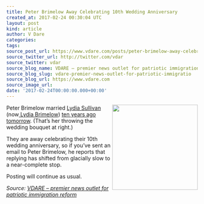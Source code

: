 ```yaml
---
title: Peter Brimelow Away Celebrating 10th Wedding Anniversary
created_at: 2017-02-24 00:30:04 UTC
layout: post
kind: article
author: V Dare
categories: 
tags: 
source_post_url: https://www.vdare.com/posts/peter-brimelow-away-celebrating-10th-wedding-anniversary
source_twitter_url: http://twitter.com/vdar
source_twitter: vdar
source_blog_name: VDARE – premier news outlet for patriotic immigration reform
source_blog_slug: vdare-premier-news-outlet-for-patriotic-immigratio
source_blog_url: https://www.vdare.com
source_image_url: 
date: '2017-02-24T00:00:00.000+00:00'
---
```

<div class="pf-content"><p><img class="aligncenter size-full wp-image-107868" title="" src="https://s3-us-west-2.amazonaws.com/vdare-live/wp-content/uploads/2017/02/23191922/Bouquet__2_1.jpg" alt="" width="225" align="right" srcset="https://s3-us-west-2.amazonaws.com/vdare-live/wp-content/uploads/2017/02/23191922/Bouquet__2_1.jpg 336w, https://s3-us-west-2.amazonaws.com/vdare-live/wp-content/uploads/2017/02/23191922/Bouquet__2_1-138x150.jpg 138w, https://s3-us-west-2.amazonaws.com/vdare-live/wp-content/uploads/2017/02/23191922/Bouquet__2_1-277x300.jpg 277w" sizes="(max-width: 336px) 100vw, 336px" /> Peter Brimelow married <a href="http://www.vdare.com/posts/kevin-foley-donald-trump-the-echo-chamber-and-me">Lydia Sullivan </a>(now<a href="http://www.vdare.com/articles/lydia-brimelow-vdare-com-year-in-review"> Lydia Brimelow</a>) <a href="http://www.vdare.com/articles/vdarecom-031707-another-personal-message-from-peter-brimelow">ten years ago tomorrow</a>. (That&#8217;s her throwing the wedding bouquet at right.)</p><!-- TAG START { player: "7518-804336-VDare - Outstream - Rev", owner: "ONE Video by AOL", for: "ONE Video by AOL" - BEINJS } --><div id="57966237cc52c74a5e1363c4" class="vdb_player vdb_57966237cc52c74a5e1363c456bcd17ce4b018167fea5539">    <script type="text/javascript" src="//delivery.vidible.tv/jsonp/pid=57966237cc52c74a5e1363c4/56bcd17ce4b018167fea5539_bein.js"></script></div><!-- TAG END { date: 07/25/16 } -->
<p>They are away celebrating their 10th wedding anniversary, so if you&#8217;ve sent an email to Peter Brimelow, he reports that replying has shifted from glacially slow to a near-complete stop.</p>
<p>Posting will continue as usual.</p>
</div><div class="">
    <i>Source: <a href="https://www.vdare.com">VDARE – premier news outlet for patriotic immigration reform</a></i>
</div>
